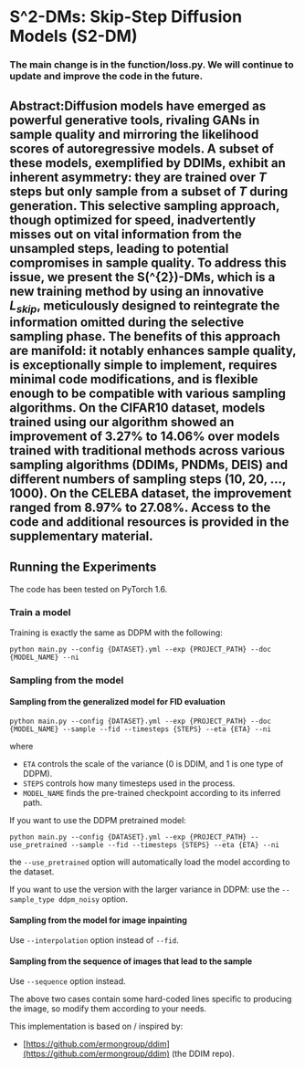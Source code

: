 # S^2-DMs: Skip-Step Diffusion Models (S2-DM)

### The main change is in the function/loss.py. We will continue to update and improve the code in the future.

## Abstract:Diffusion models have emerged as powerful generative tools, rivaling GANs in sample quality and mirroring the likelihood scores of autoregressive models. A subset of these models, exemplified by DDIMs, exhibit an inherent asymmetry: they are trained over $T$ steps but only sample from a subset of $T$ during generation. This selective sampling approach, though optimized for speed, inadvertently misses out on vital information from the unsampled steps, leading to potential compromises in sample quality. To address this issue, we present the S\(^{2}\)-DMs, which is a new training method by using an innovative $L_{skip}$, meticulously designed to reintegrate the information omitted during the selective sampling phase. The benefits of this approach are manifold: it notably enhances sample quality, is exceptionally simple to implement, requires minimal code modifications, and is flexible enough to be compatible with various sampling algorithms.  On the CIFAR10 dataset, models trained using our algorithm showed an improvement of 3.27\% to 14.06\% over models trained with traditional methods across various sampling algorithms (DDIMs, PNDMs, DEIS) and different numbers of sampling steps (10, 20, ..., 1000). On the CELEBA dataset, the improvement ranged from 8.97\% to 27.08\%. Access to the code and additional resources is provided in the supplementary material.

## Running the Experiments
The code has been tested on PyTorch 1.6.

### Train a model
Training is exactly the same as DDPM with the following:
```
python main.py --config {DATASET}.yml --exp {PROJECT_PATH} --doc {MODEL_NAME} --ni
```

### Sampling from the model

#### Sampling from the generalized model for FID evaluation
```
python main.py --config {DATASET}.yml --exp {PROJECT_PATH} --doc {MODEL_NAME} --sample --fid --timesteps {STEPS} --eta {ETA} --ni
```
where 
- `ETA` controls the scale of the variance (0 is DDIM, and 1 is one type of DDPM).
- `STEPS` controls how many timesteps used in the process.
- `MODEL_NAME` finds the pre-trained checkpoint according to its inferred path.

If you want to use the DDPM pretrained model:
```
python main.py --config {DATASET}.yml --exp {PROJECT_PATH} --use_pretrained --sample --fid --timesteps {STEPS} --eta {ETA} --ni
```
the `--use_pretrained` option will automatically load the model according to the dataset.


If you want to use the version with the larger variance in DDPM: use the `--sample_type ddpm_noisy` option.

#### Sampling from the model for image inpainting 
Use `--interpolation` option instead of `--fid`.

#### Sampling from the sequence of images that lead to the sample
Use `--sequence` option instead.

The above two cases contain some hard-coded lines specific to producing the image, so modify them according to your needs.


This implementation is based on / inspired by:

- [https://github.com/ermongroup/ddim](https://github.com/ermongroup/ddim) (the DDIM repo).
